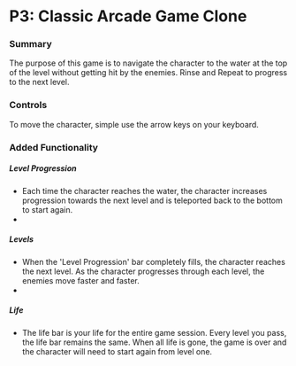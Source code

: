 # P3:  Classic Arcade Game Clone

### Summary

The purpose of this game is to navigate the character to the water at the top of the level without getting hit by the enemies. Rinse and Repeat to progress to the next level.


### Controls
To move the character, simple use the arrow keys on your keyboard.


### Added Functionality

##### Level Progression
* Each time the character reaches the water, the character increases progression towards the next level and is teleported back to the bottom to start again. 
* 
##### Levels
* When the 'Level Progression' bar completely fills, the character reaches the next level. As the character progresses through each level, the enemies move faster and faster.
* 
##### Life
* The life bar is your life for the entire game session. Every level you pass, the life bar remains the same. When all life is gone, the game is over and the character will need to start again from level one.
